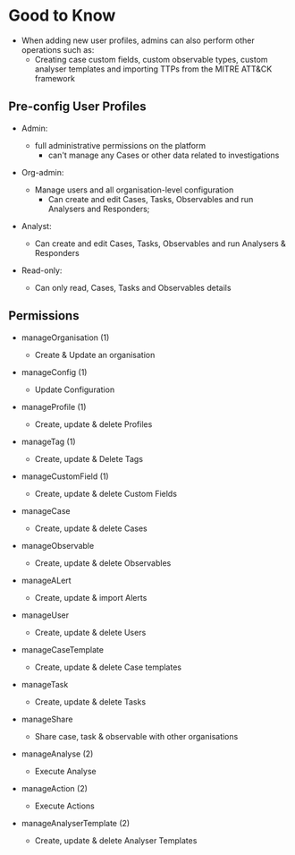 # Good to Know

- When adding new user profiles, admins can also perform other operations such as:
  - Creating case custom fields, custom observable types, custom analyser templates and importing TTPs from the MITRE ATT&CK framework

## Pre-config User Profiles

- Admin:
  - full administrative permissions on the platform
    - can't manage any Cases or other data related to investigations

- Org-admin:
  - Manage users and all organisation-level configuration
    - Can create and edit Cases, Tasks, Observables and run Analysers and Responders;

- Analyst:
  - Can create and edit Cases, Tasks, Observables and run Analysers & Responders

- Read-only:
  - Can only read, Cases, Tasks and Observables details

## Permissions

- manageOrganisation (1)
  - Create & Update an organisation

- manageConfig (1)
  - Update Configuration

- manageProfile (1)
  - Create, update & delete Profiles

- manageTag (1)
  - Create, update & Delete Tags
  
- manageCustomField (1)
  - Create, update & delete Custom Fields
  
- manageCase
  - Create, update & delete Cases
  
- manageObservable
  - Create, update & delete Observables
  
- manageALert
  - Create, update & import Alerts
  
- manageUser
  - Create, update & delete Users
  
- manageCaseTemplate
  - Create, update & delete Case templates
  
- manageTask
  - Create, update & delete Tasks
  
- manageShare
  - Share case, task & observable with other organisations
  
- manageAnalyse (2)
  - Execute Analyse
  
- manageAction (2)
  - Execute Actions
  
- manageAnalyserTemplate (2)
  - Create, update & delete Analyser Templates
